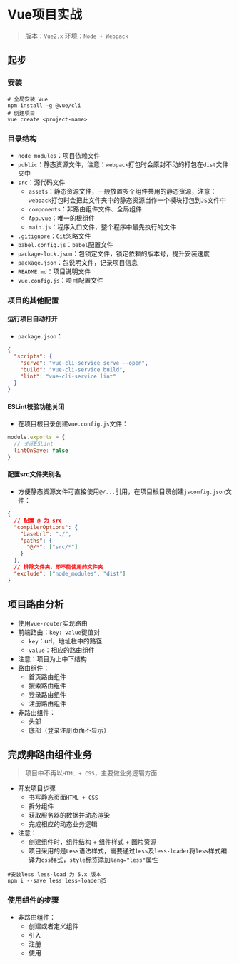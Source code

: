 # Vue项目实战

> 版本：`Vue2.x`
> 环境：`Node + Webpack`

## 起步

### 安装

```shell
# 全局安装 Vue
npm install -g @vue/cli
# 创建项目
vue create <project-name>
```

### 目录结构

- `node_modules`：项目依赖文件
- `public`：静态资源文件，注意：`webpack`打包时会原封不动的打包在`dist`文件夹中
- `src`：源代码文件
  - `assets`：静态资源文件，一般放置多个组件共用的静态资源，注意：`webpack`打包时会把此文件夹中的静态资源当作一个模块打包到`JS`文件中
  - `components`：非路由组件文件、全局组件
  - `App.vue`：唯一的根组件
  - `main.js`：程序入口文件，整个程序中最先执行的文件
- `.gitignore`：`Git`忽略文件
- `babel.config.js`：`babel`配置文件
- `package-lock.json`：包锁定文件，锁定依赖的版本号，提升安装速度
- `package.json`：包说明文件，记录项目信息
- `README.md`：项目说明文件
- `vue.config.js`：项目配置文件

### 项目的其他配置

#### 运行项目自动打开

- `package.json`：

```json
{
  "scripts": {
    "serve": "vue-cli-service serve --open",
    "build": "vue-cli-service build",
    "lint": "vue-cli-service lint"
  }
}
```

#### ESLint校验功能关闭

- 在项目根目录创建`vue.config.js`文件：

```javascript
module.exports = {
  // 关闭ESLint
  lintOnSave: false
}
```

#### 配置src文件夹别名

- 方便静态资源文件可直接使用`@/...`引用，在项目根目录创建`jsconfig.json`文件：

```json
{
  // 配置 @ 为 src
  "compilerOptions": {
    "baseUrl": "./",
    "paths": {
      "@/*": ["src/*"]
    }
  },
  // 排除文件夹，即不能使用的文件夹
  "exclude": ["node_modules", "dist"]
}
```

## 项目路由分析

- 使用`vue-router`实现路由
- 前端路由：`key: value`键值对
  - `key`：url，地址栏中的路径
  - `value`：相应的路由组件
- 注意：项目为上中下结构
- 路由组件：
  - 首页路由组件
  - 搜索路由组件
  - 登录路由组件
  - 注册路由组件
- 非路由组件：
  - 头部
  - 底部（登录注册页面不显示）

## 完成非路由组件业务

> 项目中不再以`HTML + CSS`，主要做业务逻辑方面

- 开发项目步骤
  - 书写静态页面`HTML + CSS`
  - 拆分组件
  - 获取服务器的数据并动态渲染
  - 完成相应的动态业务逻辑
- 注意：
  - 创建组件时，组件结构 + 组件样式 + 图片资源
  - 项目采用的是`Less`语法样式，需要通过`less`及`less-loader`将`less`样式编译为`css`样式，`style`标签添加`lang="less"`属性

```shell
#安装less less-load 为 5.x 版本
npm i --save less less-loader@5
```

### 使用组件的步骤

- 非路由组件：
  - 创建或者定义组件
  - 引入
  - 注册
  - 使用
